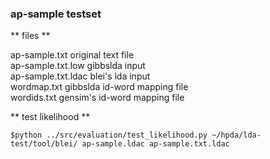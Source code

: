 ### ap-sample testset

** files **

ap-sample.txt       original text file  
ap-sample.txt.low   gibbslda input  
ap-sample.txt.ldac  blei's lda input  
wordmap.txt         gibbslda id-word mapping file  
wordids.txt         gensim's id-word mapping file  

** test likelihood **

    $python ../src/evaluation/test_likelihood.py ~/hpda/lda-test/tool/blei/ ap-sample.ldac ap-sample.txt.ldac


